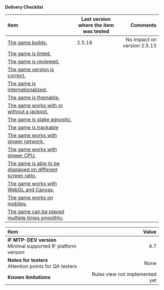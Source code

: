 **Delivery Checklist**

| Item                                                                                                                                                                                                                           | Last version where the item was tested |                    Comments |
| :----------------------------------------------------------------------------------------------------------------------------------------------------------------------------------------------------------------------------- | -------------------------------------- | --------------------------: |
| [The game builds.](https://doc.gdk.fdj-gs.com/latest/documentation/guide/3-developer-guidelines/delivery-checklist.html#the-game-builds)                                                                                       | 2.5.18                                 | No impact on version 2.5.13 |
| [The game is linted.](https://doc.gdk.fdj-gs.com/latest/documentation/guide/3-developer-guidelines/delivery-checklist.html#the-game-is-linted)                                                                                 |                                        |                             |
| [The game is reviewed.](https://doc.gdk.fdj-gs.com/latest/documentation/guide/3-developer-guidelines/delivery-checklist.html#the-game-is-reviewed)                                                                             |                                        |                             |
| [The game version is correct.](https://doc.gdk.fdj-gs.com/latest/documentation/guide/3-developer-guidelines/delivery-checklist.html#the-game-version-is-correct)                                                               |                                        |                             |
| [The game is internationalized.](https://doc.gdk.fdj-gs.com/latest/documentation/guide/3-developer-guidelines/delivery-checklist.html#the-game-is-internationalized)                                                           |                                        |                             |
| [The game is themable.](https://doc.gdk.fdj-gs.com/latest/documentation/guide/3-developer-guidelines/delivery-checklist.html#the-game-is-themable)                                                                             |                                        |                             |
| [The game works with or without a jackpot.](https://doc.gdk.fdj-gs.com/latest/documentation/guide/3-developer-guidelines/delivery-checklist.html#the-game-works-with-or-without-a-jackpot)                                     |                                        |                             |
| [The game is stake agnostic.](https://doc.gdk.fdj-gs.com/latest/documentation/guide/3-developer-guidelines/delivery-checklist.html#the-game-is-stake-agnostic)                                                                 |                                        |                             |
| [The game is trackable](https://doc.gdk.fdj-gs.com/latest/documentation/guide/3-developer-guidelines/delivery-checklist.html#the-game-is-trackable)                                                                            |                                        |                             |
| [The game works with slower network.](https://doc.gdk.fdj-gs.com/latest/documentation/guide/3-developer-guidelines/delivery-checklist.html#the-game-works-with-slower-network)                                                 |                                        |                             |
| [The game works with slower CPU.](https://doc.gdk.fdj-gs.com/latest/documentation/guide/3-developer-guidelines/delivery-checklist.html#the-game-works-with-slower-cpu)                                                         |                                        |                             |
| [The game is able to be displayed on different screen ratio.](https://doc.gdk.fdj-gs.com/latest/documentation/guide/3-developer-guidelines/delivery-checklist.html#the-game-is-able-to-be-displayed-on-different-screen-ratio) |                                        |                             |
| [The game works with WebGL and Canvas.](https://doc.gdk.fdj-gs.com/latest/documentation/guide/3-developer-guidelines/delivery-checklist.html#the-game-works-with-webgl-and-canvas)                                             |                                        |                             |
| [The game works on mobiles.](https://doc.gdk.fdj-gs.com/latest/documentation/guide/3-developer-guidelines/delivery-checklist.html#the-game-works-on-mobiles)                                                                   |                                        |                             |
| [The game can be played multiple times smoothly.](https://doc.gdk.fdj-gs.com/latest/documentation/guide/3-developer-guidelines/delivery-checklist.html#the-game-can-be-played-multiple-times-smoothly)                         |                                        |                             |

| Item                                                             |                          Value |
| :--------------------------------------------------------------- | -----------------------------: |
| **IF MTP-DEV version**<br/>Minimal supported IF platform version |                            4.7 |
| **Notes for testers**<br/>Attention points for QA testers        |                           None |
| **Known limitations**                                            | Rules view not implemented yet |

